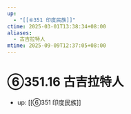 ```yaml
---
up:
  - "[[⑥351 印度民族]]"
ctime: 2025-03-01T13:38:34+08:00
aliases:
  - 古吉拉特人
mtime: 2025-09-09T12:37:05+08:00
---
```


# ⑥351.16 古吉拉特人

- up: [[⑥351 印度民族]]
